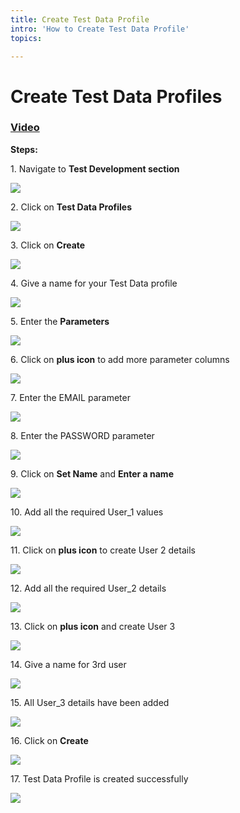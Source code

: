 ```yaml
---
title: Create Test Data Profile
intro: 'How to Create Test Data Profile'
topics:

---
```

# Create Test Data Profiles
### <a name="_xkazc9r5udnp"></a>[Video](https://www.youtube.com/watch?v=ZTmJeMoPz4g&list=PLfRq0FuuqhRnYtoF6kHsDdZc7ekSgpg6V&index=8)
**Steps:** 




1\. Navigate to **Test Development section**

![](https://ajeuwbhvhr.cloudimg.io/colony-recorder.s3.amazonaws.com/files/2024-03-04/0907edca-3070-4213-a775-7c4c0dc2a264/ascreenshot.jpeg?tl_px=0,0&br_px=1075,600&force_format=png&wat_scale=95&wat=1&wat_opacity=0.7&wat_gravity=northwest&wat_url=https://colony-recorder.s3.us-west-1.amazonaws.com/images/watermarks/FB923C_standard.png&wat_pad=2,227)


2\. Click on **Test Data Profiles**

![](https://ajeuwbhvhr.cloudimg.io/colony-recorder.s3.amazonaws.com/files/2024-03-04/0aab3da8-24ec-4e6a-abb2-13213b4fe192/ascreenshot.jpeg?tl_px=0,0&br_px=1075,600&force_format=png&wat_scale=95&wat=1&wat_opacity=0.7&wat_gravity=northwest&wat_url=https://colony-recorder.s3.us-west-1.amazonaws.com/images/watermarks/FB923C_standard.png&wat_pad=168,226)


3\. Click on **Create**

![](https://ajeuwbhvhr.cloudimg.io/colony-recorder.s3.amazonaws.com/files/2024-03-04/68c6994d-ee43-4e83-8756-83acc9d53a4e/ascreenshot.jpeg?tl_px=844,0&br_px=1920,600&force_format=png&wat_scale=95&wat=1&wat_opacity=0.7&wat_gravity=northwest&wat_url=https://colony-recorder.s3.us-west-1.amazonaws.com/images/watermarks/FB923C_standard.png&wat_pad=743,7)


4\. Give a name for your Test Data profile

![](https://ajeuwbhvhr.cloudimg.io/colony-recorder.s3.amazonaws.com/files/2024-03-04/3e7a7041-63ec-4b4f-afc2-2c5ed10a93b7/ascreenshot.jpeg?tl_px=48,0&br_px=1123,600&force_format=png&wat_scale=95&wat=1&wat_opacity=0.7&wat_gravity=northwest&wat_url=https://colony-recorder.s3.us-west-1.amazonaws.com/images/watermarks/FB923C_standard.png&wat_pad=502,157)


5\. Enter the **Parameters**

![](https://ajeuwbhvhr.cloudimg.io/colony-recorder.s3.amazonaws.com/files/2024-03-04/1cea779c-f015-4540-8fa7-da97497fa522/ascreenshot.jpeg?tl_px=663,35&br_px=1738,636&force_format=png&wat_scale=95&wat=1&wat_opacity=0.7&wat_gravity=northwest&wat_url=https://colony-recorder.s3.us-west-1.amazonaws.com/images/watermarks/FB923C_standard.png&wat_pad=502,265)


6\. Click on **plus icon** to add more parameter columns

![](https://ajeuwbhvhr.cloudimg.io/colony-recorder.s3.amazonaws.com/files/2024-03-04/d3ceba28-f096-4985-8461-e252d0dfced7/ascreenshot.jpeg?tl_px=844,24&br_px=1920,625&force_format=png&wat_scale=95&wat=1&wat_opacity=0.7&wat_gravity=northwest&wat_url=https://colony-recorder.s3.us-west-1.amazonaws.com/images/watermarks/FB923C_standard.png&wat_pad=972,265)


7\. Enter the EMAIL parameter 

![](https://ajeuwbhvhr.cloudimg.io/colony-recorder.s3.amazonaws.com/files/2024-03-04/b8b2ae8e-74a9-42cf-8347-e0972dd3799f/ascreenshot.jpeg?tl_px=844,20&br_px=1920,621&force_format=png&wat_scale=95&wat=1&wat_opacity=0.7&wat_gravity=northwest&wat_url=https://colony-recorder.s3.us-west-1.amazonaws.com/images/watermarks/FB923C_standard.png&wat_pad=978,265)


8\. Enter the PASSWORD parameter

![](https://ajeuwbhvhr.cloudimg.io/colony-recorder.s3.amazonaws.com/files/2024-03-04/9b198096-ad1e-4a9e-9576-bc26d52fa8f7/user_cropped_screenshot.jpeg?tl_px=844,40&br_px=1920,641&force_format=png&wat_scale=95&wat=1&wat_opacity=0.7&wat_gravity=northwest&wat_url=https://colony-recorder.s3.us-west-1.amazonaws.com/images/watermarks/FB923C_standard.png&wat_pad=842,265)


9\. Click on **Set Name** and **Enter a name**

![](https://ajeuwbhvhr.cloudimg.io/colony-recorder.s3.amazonaws.com/files/2024-03-04/686099aa-6fd9-4b9c-844d-8b53c91b1748/user_cropped_screenshot.jpeg?tl_px=0,102&br_px=1075,703&force_format=png&wat_scale=95&wat=1&wat_opacity=0.7&wat_gravity=northwest&wat_url=https://colony-recorder.s3.us-west-1.amazonaws.com/images/watermarks/FB923C_standard.png&wat_pad=396,265)


10\. Add all the required User_1 values

![](https://ajeuwbhvhr.cloudimg.io/colony-recorder.s3.amazonaws.com/files/2024-03-04/247e0552-24dd-4842-a230-c2955939350a/user_cropped_screenshot.jpeg?tl_px=844,95&br_px=1920,696&force_format=png&wat_scale=95&wat=1&wat_opacity=0.7&wat_gravity=northwest&wat_url=https://colony-recorder.s3.us-west-1.amazonaws.com/images/watermarks/FB923C_standard.png&wat_pad=839,265)


11\. Click on **plus icon** to create User 2 details

![](https://ajeuwbhvhr.cloudimg.io/colony-recorder.s3.amazonaws.com/files/2024-03-04/c6a8b1ad-b98c-4dfc-a324-402858d647ab/File.jpeg?tl_px=0,152&br_px=1075,753&force_format=png&wat_scale=95&wat=1&wat_opacity=0.7&wat_gravity=northwest&wat_url=https://colony-recorder.s3.us-west-1.amazonaws.com/images/watermarks/FB923C_standard.png&wat_pad=190,265)


12\. Add all the required User_2 details

![](https://ajeuwbhvhr.cloudimg.io/colony-recorder.s3.amazonaws.com/files/2024-03-04/5e9e1008-1f8f-4086-8daf-9b654753f4bb/user_cropped_screenshot.jpeg?tl_px=844,154&br_px=1920,755&force_format=png&wat_scale=95&wat=1&wat_opacity=0.7&wat_gravity=northwest&wat_url=https://colony-recorder.s3.us-west-1.amazonaws.com/images/watermarks/FB923C_standard.png&wat_pad=831,265)


13\. Click on **plus icon** and create User 3

![](https://ajeuwbhvhr.cloudimg.io/colony-recorder.s3.amazonaws.com/files/2024-03-04/51ba41c2-36ef-44d8-8a15-268ac2c32bdc/ascreenshot.jpeg?tl_px=0,212&br_px=1075,813&force_format=png&wat_scale=95&wat=1&wat_opacity=0.7&wat_gravity=northwest&wat_url=https://colony-recorder.s3.us-west-1.amazonaws.com/images/watermarks/FB923C_standard.png&wat_pad=321,265)


14\. Give a name for 3rd user

![](https://ajeuwbhvhr.cloudimg.io/colony-recorder.s3.amazonaws.com/files/2024-03-04/45a7964f-ff9d-4ce4-a36b-e02699fa28d7/user_cropped_screenshot.jpeg?tl_px=0,209&br_px=1075,810&force_format=png&wat_scale=95&wat=1&wat_opacity=0.7&wat_gravity=northwest&wat_url=https://colony-recorder.s3.us-west-1.amazonaws.com/images/watermarks/FB923C_standard.png&wat_pad=433,265)


15\. All User_3 details have been added

![](https://ajeuwbhvhr.cloudimg.io/colony-recorder.s3.amazonaws.com/files/2024-03-04/18c332f6-6372-415a-977f-de06f9bcc7a7/user_cropped_screenshot.jpeg?tl_px=844,204&br_px=1920,805&force_format=png&wat_scale=95&wat=1&wat_opacity=0.7&wat_gravity=northwest&wat_url=https://colony-recorder.s3.us-west-1.amazonaws.com/images/watermarks/FB923C_standard.png&wat_pad=825,265)


16\. Click on **Create**

![](https://ajeuwbhvhr.cloudimg.io/colony-recorder.s3.amazonaws.com/files/2024-03-04/93cf81c6-4491-479d-8caf-c080c0f254ef/user_cropped_screenshot.jpeg?tl_px=844,0&br_px=1920,600&force_format=png&wat_scale=95&wat=1&wat_opacity=0.7&wat_gravity=northwest&wat_url=https://colony-recorder.s3.us-west-1.amazonaws.com/images/watermarks/FB923C_standard.png&wat_pad=816,9)


17\. Test Data Profile is created successfully

![](https://ajeuwbhvhr.cloudimg.io/colony-recorder.s3.amazonaws.com/files/2024-03-04/ebc12be0-4cb5-449c-8922-e6804b3cfc5c/ascreenshot.jpeg?tl_px=52,0&br_px=1127,600&force_format=png&wat_scale=95&wat=1&wat_opacity=0.7&wat_gravity=northwest&wat_url=https://colony-recorder.s3.us-west-1.amazonaws.com/images/watermarks/FB923C_standard.png&wat_pad=502,196)



